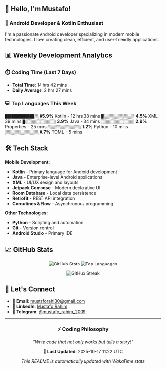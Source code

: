 ## 👋 Hello, I'm Mustafo!

### 🚀 Android Developer & Kotlin Enthusiast

I'm a passionate Android developer specializing in modern mobile technologies. I love creating clean, efficient, and user-friendly applications.

## 📊 Weekly Development Analytics

### ⏱️ Coding Time (Last 7 Days)
- **Total Time**: 14 hrs 42 mins
- **Daily Average**: 2 hrs 27 mins

### 💻 Top Languages This Week

`█████████████░░` **85.9%** Kotlin - 12 hrs 38 mins
`█░░░░░░░░░░░░░░` **4.5%** XML - 39 mins
`█░░░░░░░░░░░░░░` **3.9%** Java - 34 mins
`░░░░░░░░░░░░░░░` **2.9%** Properties - 25 mins
`░░░░░░░░░░░░░░░` **1.2%** Python - 10 mins
`░░░░░░░░░░░░░░░` **0.7%** TOML - 5 mins


## 🛠️ Tech Stack

**Mobile Development:**
- **Kotlin** - Primary language for Android development
- **Java** - Enterprise-level Android applications  
- **XML** - UI/UX design and layouts
- **Jetpack Compose** - Modern declarative UI
- **Room Database** - Local data persistence
- **Retrofit** - REST API integration
- **Coroutines & Flow** - Asynchronous programming

**Other Technologies:**
- **Python** - Scripting and automation
- **Git** - Version control
- **Android Studio** - Primary IDE

## 📈 GitHub Stats

<div align="center">

![GitHub Stats](https://github-readme-stats.vercel.app/api?username=Developer-Mustafo&show_icons=true&theme=radical&hide_border=true)
![Top Languages](https://github-readme-stats.vercel.app/api/top-langs/?username=Developer-Mustafo&layout=compact&theme=radical&hide_border=true)

![GitHub Streak](https://github-readme-streak-stats.herokuapp.com/?user=Developer-Mustafo&theme=radical&hide_border=true)

</div>

## 🤝 Let's Connect

- **📧 Email**: mustaforahi30@gmail.com
- **💼 LinkedIn**: [Mustafo Rahim](https://www.linkedin.com/in/mustafo-rahim-4a0384324)
- **📱 Telegram**: [@mustafo_rahim_2009](https://t.me/mustafo_rahim_2009)

---

<div align="center">

### ⚡ Coding Philosophy
*"Write code that not only works but tells a story!"*

**📅 Last Updated**: 2025-10-17 11:22 UTC

*This README is automatically updated with WakaTime stats*

</div>
